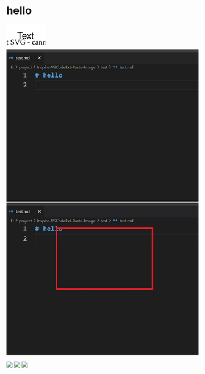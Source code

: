 # hello

![](assets/2023-09-21-12-10-47.drawio.svg)
![Alt text](assets/2023-09-21-11-25-32.png)
![](assets/test.jpg)

![](HW-01-01.drawio.svg)
![](HW-01-02.drawio.svg)
![](hello/world.png)
